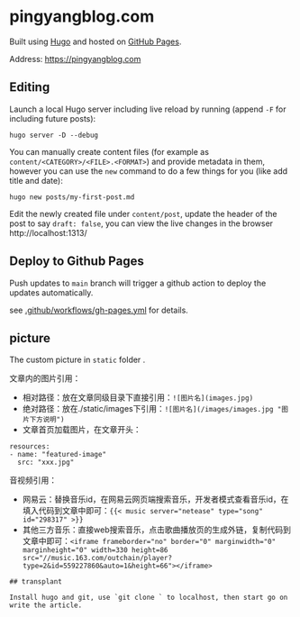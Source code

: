 # pingyangblog.com

Built using [Hugo](https://github.com/gohugoio/hugo) and hosted on [GitHub Pages](https://pages.github.com/).

Address: https://pingyangblog.com

## Editing

Launch a local Hugo server including live reload by running (append `-F` for including future posts):

```shell
hugo server -D --debug
```

You can manually create content files (for example as `content/<CATEGORY>/<FILE>.<FORMAT>`) and provide metadata in them, however you can use the `new` command to do a few things for you (like add title and date):

```shell
hugo new posts/my-first-post.md
```

Edit the newly created file under `content/post`, update the header of the post to say `draft: false`,
you can view the live changes in the browser http://localhost:1313/


## Deploy to Github Pages


Push updates to `main` branch will trigger a github action to deploy the updates automatically.

see [.github/workflows/gh-pages.yml](/.github/workflows/gh-pages.yml) for details.

## picture

The custom picture in `static` folder .

文章内的图片引用：
- 相对路径：放在文章同级目录下直接引用：`![图片名](images.jpg)`
- 绝对路径：放在./static/images下引用：`![图片名](/images/images.jpg "图片下方说明")`
- 文章首页加载图片，在文章开头：
```
resources:
- name: "featured-image"
  src: "xxx.jpg"
```
音视频引用：

- 网易云：替换音乐id，在网易云网页端搜索音乐，开发者模式查看音乐id，在填入代码到文章中即可：`{{< music server="netease" type="song" id="298317" >}}`
- 其他三方音乐：直接web搜索音乐，点击歌曲播放页的生成外链，复制代码到文章中即可：`<iframe frameborder="no" border="0" marginwidth="0" marginheight="0" width=330 height=86 src="//music.163.com/outchain/player?type=2&id=559227860&auto=1&height=66"></iframe>`

```
## transplant

Install hugo and git, use `git clone ` to localhost, then start go on write the article.
